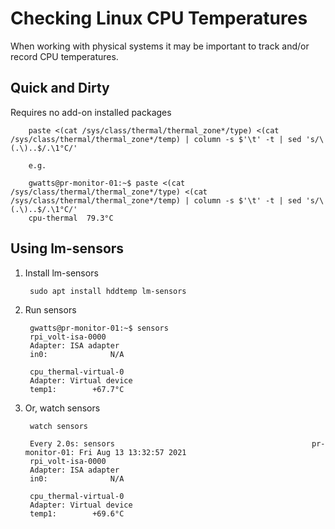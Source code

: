 # Checking Linux CPU Temperatures

When working with physical systems it may be important to track and/or record CPU temperatures.

## Quick and Dirty

Requires no add-on installed packages

        paste <(cat /sys/class/thermal/thermal_zone*/type) <(cat /sys/class/thermal/thermal_zone*/temp) | column -s $'\t' -t | sed 's/\(.\)..$/.\1°C/'
        
        e.g.
        
        gwatts@pr-monitor-01:~$ paste <(cat /sys/class/thermal/thermal_zone*/type) <(cat /sys/class/thermal/thermal_zone*/temp) | column -s $'\t' -t | sed 's/\(.\)..$/.\1°C/'
        cpu-thermal  79.3°C

## Using lm-sensors

1. Install lm-sensors

        sudo apt install hddtemp lm-sensors

1. Run sensors

        gwatts@pr-monitor-01:~$ sensors
        rpi_volt-isa-0000
        Adapter: ISA adapter
        in0:              N/A
        
        cpu_thermal-virtual-0
        Adapter: Virtual device
        temp1:        +67.7°C

1. Or, watch sensors

        watch sensors
        
        Every 2.0s: sensors                                            pr-monitor-01: Fri Aug 13 13:32:57 2021
        rpi_volt-isa-0000
        Adapter: ISA adapter
        in0:              N/A
        
        cpu_thermal-virtual-0
        Adapter: Virtual device
        temp1:        +69.6°C
